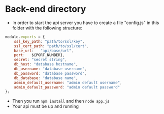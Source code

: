 # Back-end directory

- In order to start the api server you have to create a file "config.js" in this folder with the following structure:
```javascript
module.exports = {
    ssl_key_path: "path/to/ssl/key",
    ssl_cert_path: "path/to/ssl/cert",
    base_url:   "api/base/url",
    port:   ${PORT_NUMBER},
    secret: "secret string",
    db_host: "database hostname",
    db_username: "database username",
    db_password: "database password",
    db_database: "database name",
    admin_default_username: "admin default username",
    admin_default_password: "admin default password"
};
```

- Then you run ```npm install``` and then ```node app.js```
- Your api must be up and running